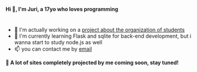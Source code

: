 **Hi 👋, I'm Juri, a 17yo who loves programming**
#
- 🔭 I'm actually working on a [project about the organization of students](https://github.com/capsita-it/)
- 🌱 I'm currently learning Flask and sqlite for back-end development, but i wanna start to study node.js as well
- 📫 you can contact me by [email](mailto:jurigemignani7@gmail.com)

**🦆 A lot of sites completely projected by me coming soon, stay tuned!**
